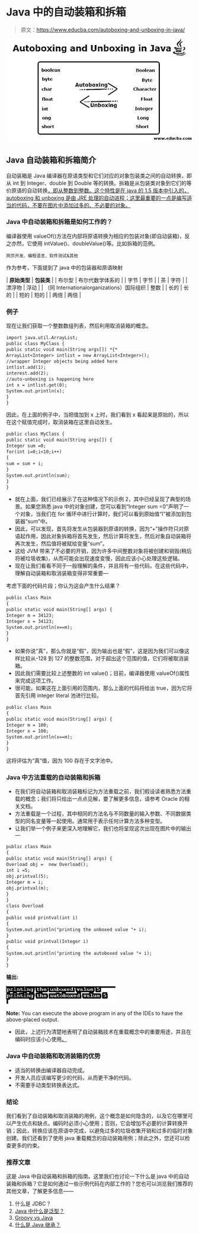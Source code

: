# Java 中的自动装箱和拆箱

> 原文：<https://www.educba.com/autoboxing-and-unboxing-in-java/>

![Autoboxing and Unboxing in Java](img/c9378eac55ee4eff0b2f75c9e28b71e8.png)



## Java 自动装箱和拆箱简介

自动装箱是 Java 编译器在原语类型和它们对应的对象包装类之间的自动转换，即从 int 到 Integer、double 到 Double 等的转换。拆箱是从包装类对象到它们的等价原语的自动转换[，即从整数到整数。这个特性是在 java 的 1.5 版本中引入的，autoboxing 和 unboxing 是由 JRE 处理的自动进程；这里最重要的一点是编写适当的代码，不要在图片中添加过多的、不必要的对象。](https://www.educba.com/wrapper-class-in-java/)

### Java 中自动装箱和拆箱是如何工作的？

编译器使用 valueOf()方法在内部将原语转换为相应的包装对象(即自动装箱)，反之亦然，它使用 intValue()、doubleValue()等。比如拆箱的范例。

<small>网页开发、编程语言、软件测试&其他</small>

作为参考，下面提到了 java 中的包装器和原语映射

| **原始类型** | **包装类** |
| 布尔型 | 布尔代数学体系的 |
| 字节 | 字节 |
| 茶 | 字符 |
| 漂浮物 | 浮动 |
| （同 Internationalorganizations）国际组织 | 整数 |
| 长的 | 长的 |
| 短的 | 短的 |
| 两倍 | 两倍 |

### 例子

现在让我们获取一个整数数组列表，然后利用取消装箱的概念。

```
import java.util.ArrayList;
public class MyClass {
public static void main(String args[]) *{*
ArrayList<Integer> intlist = new ArrayList<Integer>();
//wrapper Integer objects being added here
intlist.add(1);
interest.add(2);
//auto-unboxing is happening here
int x = intlist.get(0);
System.out.println(x);
}
}
```

因此，在上面的例子中，当把值加到 x 上时，我们看到 x 看起来是原始的，所以在这个赋值完成时，取消装箱在这里自动发生。

```
public class MyClass {
public static void main(String args[]) {
Integer sum =0;
for(int i=0;i<10;i++)
{
sum = sum + i;
}
System.out.println(sum);
}
}
```

*   就在上面，我们已经展示了在这种情况下的示例 2，其中已经呈现了典型的场景。如果您熟悉 java 中的对象创建，您可以看到“Integer sum =0”声明了一个对象，当我们在 for 循环中进行计算时，我们可以看到原始值“I”被添加到包装器“sum”中。
*   因此，可以发现，首先将发生从包装器到原语的转换，因为“+”操作符只对原语起作用，因此对象拆箱将首先发生，然后计算将发生，然后对象自动装箱将再次发生，然后值将被赋给变量“sum”。
*   这给 JVM 带来了不必要的开销，因为许多中间整数对象将被创建和销毁(稍后将被垃圾收集)，从而可能会出现速度变慢，因此应该小心处理这些逻辑。
*   现在让我们看看不同于一般理解的条件，并且将有一些代码，在这些代码中，理解自动装箱和取消装箱变得非常重要—

考虑下面的代码片段；你认为这会产生什么结果？

```
public class Main
{
public static void main(String[] args) {
Integer m = 34123;
Integer x = 34123;
System.out.println(x==m);
}
}
```

*   如果你说“真”，那么你就是“假”，因为输出也是“假”，这是因为我们可以像这样比较从-128 到 127 的整数范围，对于超出这个范围的值，它们将被取消装箱。
*   因此我们需要比较上述整数的 int value()；目前，编译器使用 valueOf()属性来完成这项工作。
*   很可能，如果这在上面引用的范围内，那么上面的代码将给出 true，因为它将首先引用 integer literal 池进行比较。

```
public class Main
{
public static void main(String[] args) {
Integer m = 100;
Integer x = 100;
System.out.println(x==m);
}
}
```

这将评估为“真”值，因为 100 存在于文字池中。

### Java 中方法重载的自动装箱和拆箱

*   在我们将自动装箱和取消装箱标记为方法重载之前，我们假设读者熟悉方法重载的概念；我们将只给出一点点见解，要了解更多信息，请参考 Oracle 的相关文档。
*   方法重载是一个过程，其中相同的方法名与不同数量的输入参数、不同数据类型的同名变量等一起使用。通常用于表示任何计算方法多种变型。
*   让我们举一个例子来更深入地理解它，我们也将呈现这次出现在图片中的输出—

```
public class Main
{
public static void main(String[] args) {
Overload obj =  new Overload();
int i =5;
obj.printval(5);
Integer m = i;
obj.printval(m);
}
}
class Overload
{
public void printval(int i)
{
System.out.println("printing the unboxed value "+ i);
}
public void printval(Integer i)
{
System.out.println("printing the autoboxed value "+ i);
}
}
```

**输出:**

![Autoboxing and Unboxing in Java](img/410ea5cdf165c19e2e8c31c20a2b0bf6.png)



**Note:** You can execute the above program in any of the IDEs to have the above-placed output.

*   因此，上述行为清楚地表明了自动装箱技术在重载概念中的重要用途，并且在编码时应该小心使用[。](https://www.educba.com/what-is-coding/)

### Java 中自动装箱和取消装箱的优势

*   适当的转换由编译器自动完成。
*   开发人员应该编写更少的代码，从而更干净的代码。
*   不需要手动类型转换表达式。

### 结论

我们看到了自动装箱和取消装箱的用例，这个概念是如何隐含的，以及它在哪里可以产生优点和缺点。编码时必须小心使用；否则，它会增加不必要的计算转换开销；因此，转换应该在原语中完成，以避免过多的垃圾收集开销和过多的临时对象创建。我们还看到了使用 java 重载概念的自动装箱用例；除此之外，您还可以检查更多的约束。

### 推荐文章

这是 Java 中自动装箱和拆箱的指南。这里我们也讨论一下什么是 java 中的自动装箱和拆箱？它是如何通过一些示例代码在内部工作的？您也可以浏览我们推荐的其他文章，了解更多信息——

1.  什么是 JDBC？
2.  [Java 中什么是泛型？](https://www.educba.com/what-is-generics-in-java/)
3.  [Groovy vs Java](https://www.educba.com/groovy-vs-java/)
4.  [什么是 Java 继承？](https://www.educba.com/what-is-java-inheritance/)





